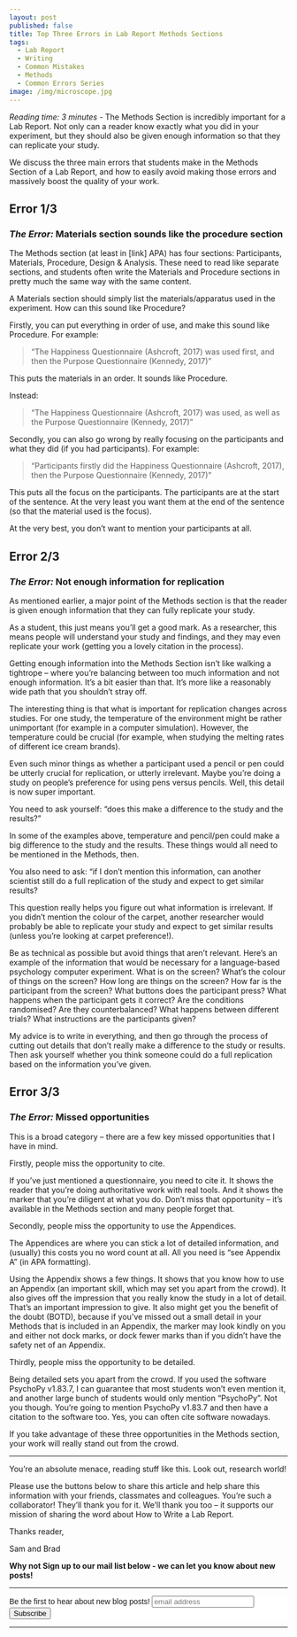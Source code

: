 ```yaml
---
layout: post
published: false
title: Top Three Errors in Lab Report Methods Sections
tags:
  - Lab Report
  - Writing
  - Common Mistakes
  - Methods
  - Common Errors Series
image: /img/microscope.jpg
---
```

_Reading time: 3 minutes_ - The Methods Section is incredibly important for a Lab Report. Not only can a reader know exactly what you did in your experiment, but they should also be given enough information so that they can replicate your study.

We discuss the three main errors that students make in the Methods Section of a Lab Report, and how to easily avoid making those errors and massively boost the quality of your work.


 
## **Error 1/3**
### *The Error:* Materials section sounds like the procedure section
 
The Methods section (at least in [link] APA) has four sections: Participants, Materials, Procedure, Design & Analysis. These need to read like separate sections, and students often write the Materials and Procedure sections in pretty much the same way with the same content.

A Materials section should simply list the materials/apparatus used in the experiment. How can this sound like Procedure?

Firstly, you can put everything in order of use, and make this sound like Procedure. For example:

> “The Happiness Questionnaire (Ashcroft, 2017) was used first, and then the Purpose Questionnaire (Kennedy, 2017)”

This puts the materials in an order. It sounds like Procedure.

Instead:

> “The Happiness Questionnaire (Ashcroft, 2017) was used, as well as the Purpose Questionnaire (Kennedy, 2017)”

Secondly, you can also go wrong by really focusing on the participants and what they did (if you had participants). For example:

> “Participants firstly did the Happiness Questionnaire (Ashcroft, 2017), then the Purpose Questionnaire (Kennedy, 2017)”

This puts all the focus on the participants. The participants are at the start of the sentence. At the very least you want them at the end of the sentence (so that the material used is the focus). 

At the very best, you don’t want to mention your participants at all.

 
## **Error 2/3**
### *The Error:* Not enough information for replication
 
As mentioned earlier, a major point of the Methods section is that the reader is given enough information that they can fully replicate your study.

As a student, this just means you’ll get a good mark. As a researcher, this means people will understand your study and findings, and they may even replicate your work (getting you a lovely citation in the process).

Getting enough information into the Methods Section isn’t like walking a tightrope – where you’re balancing between too much information and not enough information. It’s a bit easier than that. It’s more like a reasonably wide path that you shouldn’t stray off.

The interesting thing is that what is important for replication changes across studies. For one study, the temperature of the environment might be rather unimportant (for example in a computer simulation). However, the temperature could be crucial (for example, when studying the melting rates of different ice cream brands).

Even such minor things as whether a participant used a pencil or pen could be utterly crucial for replication, or utterly irrelevant. Maybe you’re doing a study on people’s preference for using pens versus pencils. Well, this detail is now super important.

You need to ask yourself: “does this make a difference to the study and the results?”

In some of the examples above, temperature and pencil/pen could make a big difference to the study and the results. These things would all need to be mentioned in the Methods, then.

You also need to ask: “if I don’t mention this information, can another scientist still do a full replication of the study and expect to get similar results?

This question really helps you figure out what information is irrelevant. If you didn’t mention the colour of the carpet, another researcher would probably be able to replicate your study and expect to get similar results (unless you’re looking at carpet preference!).

Be as technical as possible but avoid things that aren’t relevant. Here’s an example of the information that would be necessary for a language-based psychology computer experiment.
What is on the screen? What’s the colour of things on the screen? How long are things on the screen? How far is the participant from the screen? What buttons does the participant press? What happens when the participant gets it correct? Are the conditions randomised? Are they counterbalanced? What happens between different trials? What instructions are the participants given? 

My advice is to write in everything, and then go through the process of cutting out details that don’t really make a difference to the study or results. Then ask yourself whether you think someone could do a full replication based on the information you’ve given. 

 
## **Error 3/3**
### *The Error:* Missed opportunities
 
This is a broad category – there are a few key missed opportunities that I have in mind.

Firstly, people miss the opportunity to cite. 

If you’ve just mentioned a questionnaire, you need to cite it. It shows the reader that you’re doing authoritative work with real tools. And it shows the marker that you’re diligent at what you do. Don’t miss that opportunity – it’s available in the Methods section and many people forget that.

Secondly, people miss the opportunity to use the Appendices. 

The Appendices are where you can stick a lot of detailed information, and (usually) this costs you no word count at all. All you need is “see Appendix A” (in APA formatting).

Using the Appendix shows a few things. It shows that you know how to use an Appendix (an important skill, which may set you apart from the crowd). It also gives off the impression that you really know the study in a lot of detail. That’s an important impression to give. It also might get you the benefit of the doubt (BOTD), because if you’ve missed out a small detail in your Methods that is included in an Appendix, the marker may look kindly on you and either not dock marks, or dock fewer marks than if you didn’t have the safety net of an Appendix.

Thirdly, people miss the opportunity to be detailed.

Being detailed sets you apart from the crowd. If you used the software PsychoPy v1.83.7, I can guarantee that most students won’t even mention it, and another large bunch of students would only mention “PsychoPy”. Not you though. You’re going to mention PsychoPy v1.83.7 and then have a citation to the software too. Yes, you can often cite software nowadays.

If you take advantage of these three opportunities in the Methods section, your work will really stand out from the crowd.



--- 

You’re an absolute menace, reading stuff like this. Look out, research world!

Please use the buttons below to share this article and help share this information with your friends, classmates and colleagues. You’re such a collaborator! They’ll thank you for it. We’ll thank you too – it supports our mission of sharing the word about How to Write a Lab Report.

Thanks reader,

Sam and Brad
 
**Why not Sign up to our mail list below - we can let you know about new posts!**

---

<!-- Begin Mailchimp Signup Form -->
<link href="//cdn-images.mailchimp.com/embedcode/horizontal-slim-10_7.css" rel="stylesheet" type="text/css">
<style type="text/css">
	#mc_embed_signup{background:#fff; clear:left; font:14px Helvetica,Arial,sans-serif; width:100%;}
	/* Add your own Mailchimp form style overrides in your site stylesheet or in this style block.
	   We recommend moving this block and the preceding CSS link to the HEAD of your HTML file. */
</style>
<div id="mc_embed_signup">
<form action="https://Org.us20.list-manage.com/subscribe/post?u=7d4ac3d81a475c6d44aa19c58&amp;id=6ef2deec11" method="post" id="mc-embedded-subscribe-form" name="mc-embedded-subscribe-form" class="validate" target="_blank" novalidate>
    <div id="mc_embed_signup_scroll">
	<label for="mce-EMAIL">Be the first to hear about new blog posts!</label>
	<input type="email" value="" name="EMAIL" class="email" id="mce-EMAIL" placeholder="email address" required>
    <!-- real people should not fill this in and expect good things - do not remove this or risk form bot signups-->
    <div style="position: absolute; left: -5000px;" aria-hidden="true"><input type="text" name="b_7d4ac3d81a475c6d44aa19c58_6ef2deec11" tabindex="-1" value=""></div>
    <div class="clear"><input type="submit" value="Subscribe" name="subscribe" id="mc-embedded-subscribe" class="button"></div>
    </div>
</form>
</div>

<!--End mc_embed_signup-->

---